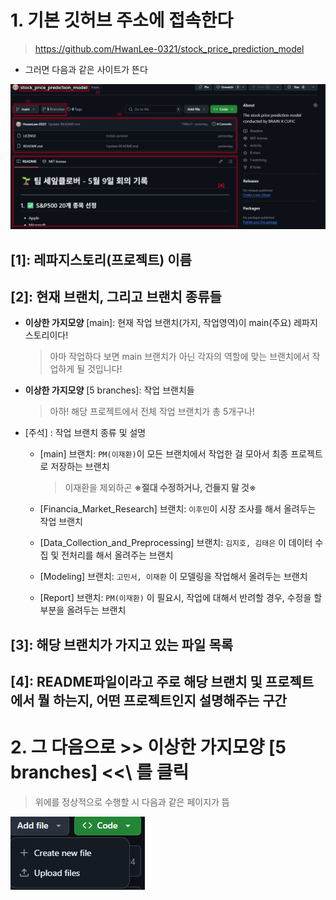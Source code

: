 # 1. 기본 깃허브 주소에 접속한다
> https://github.com/HwanLee-0321/stock_price_prediction_model

* 그러면 다음과 같은 사이트가 뜬다

![alt text](<스크린샷 2025-05-10 192646.png>)

## [1]: 레파지스토리(프로젝트) 이름

## [2]: 현재 브랜치, 그리고 브랜치 종류들

* **이상한 가지모양** [main]: 현재 작업 브랜치(가지, 작업영역)이 main(주요) 레파지스토리이다!
    > 아마 작업하다 보면 main 브랜치가 아닌 각자의 역할에 맞는 브랜치에서 작업하게 될 것입니다!

* **이상한 가지모양** [5 branches]: 작업 브랜치들
    > 아하! 해당 프로젝트에서 전체 작업 브랜치가 총 5개구나!

- [주석] : 작업 브랜치 종류 및 설명

    - [main] 브랜치: `PM(이재환)`이 모든 브랜치에서 작업한 걸 모아서 최종 프로젝트로 저장하는 브랜치
        > 이재환을 제외하곤 **※절대 수정하거나, 건들지 말 것※**

    - [Financia_Market_Research]  브랜치: ```이후민```이 시장 조사를 해서 올려두는 작업 브랜치

    - [Data_Collection_and_Preprocessing] 브랜치: `김지호, 김태은` 이 데이터 수집 및 전처리를 해서 올려주는 브랜치

    - [Modeling] 브랜치: `고민서, 이재환` 이 모델링을 작업해서 올려두는 브랜치

    - [Report] 브랜치: `PM(이재환)` 이 필요시, 작업에 대해서 반려할 경우, 수정을 할 부분을 올려두는 브랜치

## [3]: 해당 브랜치가 가지고 있는 파일 목록

## [4]: README파일이라고 주로 해당 브랜치 및 프로젝트에서 뭘 하는지, 어떤 프로젝트인지 설명해주는 구간

# 2. 그 다음으로 \>\> **이상한 가지모양** [5 branches] <\<\ 를 클릭

> 위에를 정상적으로 수행할 시 다음과 같은 페이지가 뜸

![alt text](image.png)

